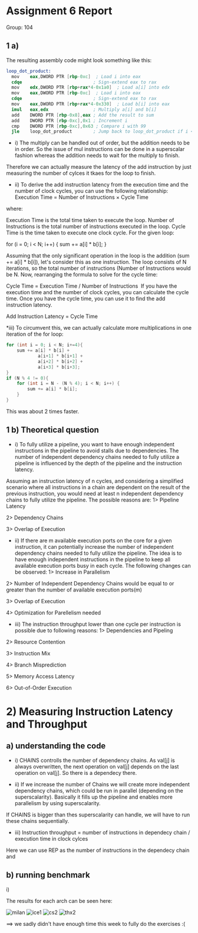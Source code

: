 # Assignment 6 Report
Group: 104

## 1 a)
The resulting assembly code might look something like this:
```s
loop_dot_product:
  mov    eax,DWORD PTR [rbp-0xc]  ; Load i into eax
  cdqe                           ; Sign-extend eax to rax
  mov    edx,DWORD PTR [rbp+rax*4-0x1a0]  ; Load a[i] into edx
  mov    eax,DWORD PTR [rbp-0xc]  ; Load i into eax
  cdqe                           ; Sign-extend eax to rax
  mov    eax,DWORD PTR [rbp+rax*4-0x330]  ; Load b[i] into eax
  imul   eax,edx                 ; Multiply a[i] and b[i]
  add    DWORD PTR [rbp-0x8],eax ; Add the result to sum
  add    DWORD PTR [rbp-0xc],0x1 ; Increment i
  cmp    DWORD PTR [rbp-0xc],0x63 ; Compare i with 99
  jle    loop_dot_product        ; Jump back to loop_dot_product if i <= 99
```


* i) 
The multiply can be handled out of order, but the addition needs to be in order. So the issue of mul instructions can be done in a superscalar fashion whereas the addition needs to wait for the multiply to finish. 

Therefore we can actually measure the latency of the add instruction by just measuring the number of cylces it tkaes for the loop to finish. 

* ii) 
To derive the add instruction latency from the execution time and the number of clock cycles, you can use the following relationship:
Execution Time = Number of Instructions × Cycle Time

where:

Execution Time is the total time taken to execute the loop.
Number of Instructions is the total number of instructions executed in the loop.
Cycle Time is the time taken to execute one clock cycle.
For the given loop:

for (i = 0; i < N; i++) {
    sum += a[i] * b[i];
}


Assuming that the only significant operation in the loop is the addition (sum += a[i] * b[i]), let's consider this as one instruction. The loop consists of N iterations, so the total number of instructions (Number of Instructions would be N. 
Now, rearranging the formula to solve for the cycle time:

Cycle Time = Execution Time / Number of Instructions
​
If you have the execution time and the number of clock cycles, you can calculate the cycle time. Once you have the cycle time, you can use it to find the add instruction latency.

Add Instruction Latency = Cycle Time


*iii)
To circumvent this, we can actually calculate more multiplications in one iteration of the for loop:

```cpp
for (int i = 0; i < N; i+=4){
    sum += a[i] * b[i] + 
            a[i+1] * b[i+1] +
            a[i+2] * b[i+2] + 
            a[i+3] * b[i+3];
}
if (N % 4 != 0){
    for (int i = N - (N % 4); i < N; i++) {
        sum += a[i] * b[i];
    } 
}
```

This was about 2 times faster.


## 1 b) Theoretical question
* i)
To fully utilize a pipeline, you want to have enough independent instructions in the pipeline to avoid stalls due to dependencies. The number of independent dependency chains needed to fully utilize a pipeline is influenced by the depth of the pipeline and the instruction latency.

Assuming an instruction latency of n cycles, and considering a simplified scenario where all instructions in a chain are dependent on the result of the previous instruction, you would need at least n independent dependency chains to fully utilize the pipeline. The possible reasons are:
1> Pipeline Latency

2> Dependency Chains

3> Overlap of Execution

* ii)
If there are m available execution ports on the core for a given instruction, it can potentially increase the number of independent dependency chains needed to fully utilize the pipeline. The idea is to have enough independent instructions in the pipeline to keep all available execution ports busy in each cycle. The following changes can be observed:
1> Increase in Parallelism

2> Number of Independent Dependency Chains would be equal to or greater than the number of available execution ports(m)

3> Overlap of Execution

4> Optimization for Parellelism needed

* iii)
The instruction throughput lower than one cycle per instruction is possible due to following reasons:
1> Dependencies and Pipeling

2> Resource Contention

3> Instruction Mix

4> Branch Misprediction

5> Memory Access Latency

6> Out-of-Order Execution


# 2) Measuring Instruction Latency and Throughput

## a) understanding the code

* i) CHAINS controlls the number of dependency chains. As val[j] is always overwritten, the next operation on val[j] depends on the last operation on val[j]. So there is a dependecy there.

* ii) If we increase the number of Chains we will create more independent dependency chains, which could be run in parallel (depending on the superscalarity). Basically it fills up the pipeline and enables more parallelism by using superscalarity.

If CHAINS is bigger than thes superscalarity can handle, we will have to run these chains sequentially.

* iii) 
Instruction throughput = number of instructions in dependecy chain / execution time in clock cylces

Here we can use REP as the number of instructions in the dependecy chain and 


## b) running benchmark
i)

The results for each arch can be seen here:

![milan](../src/CPI_milan2.png)
![ice1](../src/CPI_ice1.png)
![cs2](../src/CPI_cs2.png)
![thx2](../src/CPI_thx2.srve.png)



==> we sadly didn't have enough time this week to fully do the exercises :(